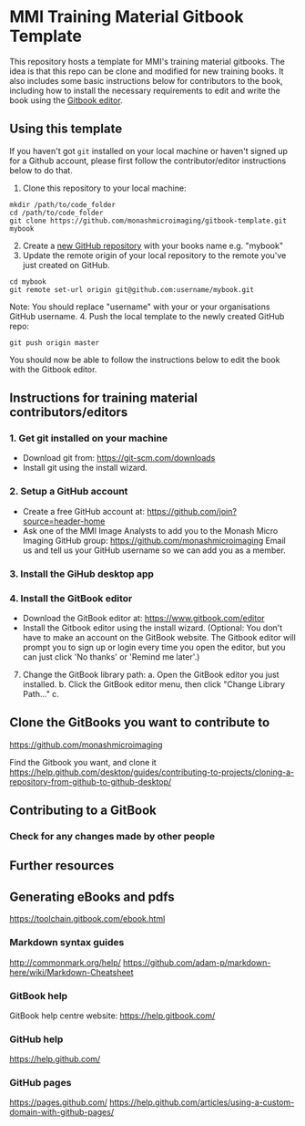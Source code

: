 # MMI Training Material Gitbook Template
This repository hosts a template for MMI's training material gitbooks. The idea
is that this repo can be clone and modified for new training books. It also
includes some basic instructions below for contributors to the book, including
how to install the necessary requirements to edit and write the book using the
[Gitbook editor](https://www.gitbook.com/editor).

## Using this template
If you haven't got `git` installed on your local machine or haven't signed up
for a Github account, please first follow the contributor/editor instructions
below to do that.

1. Clone this repository to your local machine:
```
mkdir /path/to/code_folder
cd /path/to/code_folder
git clone https://github.com/monashmicroimaging/gitbook-template.git mybook
```
2. Create a [new GitHub repository](https://github.com/new) with your books
   name e.g. "mybook"
3. Update the remote origin of your local repository to the remote you've just
   created on GitHub.
```
cd mybook
git remote set-url origin git@github.com:username/mybook.git
```
Note: You should replace "username" with your or your organisations GitHub username.
4. Push the local template to the newly created GitHub repo:
```
git push origin master
```

You should now be able to follow the instructions below to edit the book with
the Gitbook editor.

## Instructions for training material contributors/editors
### 1. Get git installed on your machine
* Download git from: https://git-scm.com/downloads
* Install git using the install wizard.

### 2. Setup a GitHub account
* Create a free GitHub account at: https://github.com/join?source=header-home
* Ask one of the MMI Image Analysts to add you to the Monash Micro Imaging GitHub group: https://github.com/monashmicroimaging
    Email us and tell us your GitHub username so we can add you as a member.

### 3. Install the GiHub desktop app


### 4. Install the GitBook editor
* Download the GitBook editor at: https://www.gitbook.com/editor
* Install the Gitbook editor using the install wizard.
(Optional: You don't have to make an account on the GitBook website. The Gitbook editor will prompt you to sign up or login every time you open the editor, but you can just click 'No thanks' or 'Remind me later'.)
7. Change the GitBook library path:
    a. Open the GitBook editor you just installed.
    b. Click the GitBook editor menu, then click "Change Library Path..."
    c.

## Clone the GitBooks you want to contribute to
https://github.com/monashmicroimaging

Find the Gitbook you want, and clone it
https://help.github.com/desktop/guides/contributing-to-projects/cloning-a-repository-from-github-to-github-desktop/


## Contributing to a GitBook


### Check for any changes made by other people


## Further resources
## Generating eBooks and pdfs
https://toolchain.gitbook.com/ebook.html

### Markdown syntax guides
http://commonmark.org/help/
https://github.com/adam-p/markdown-here/wiki/Markdown-Cheatsheet

### GitBook help
GitBook help centre website: https://help.gitbook.com/

### GitHub help
https://help.github.com/

### GitHub pages
https://pages.github.com/
https://help.github.com/articles/using-a-custom-domain-with-github-pages/
